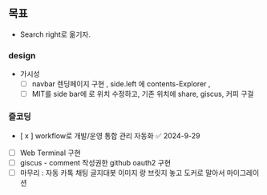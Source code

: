 ## 목표
- Search right로 옮기자.

### design 
- 가시성
  - [ ] navbar 렌딩페이지 구현 , side.left 에 contents-Explorer , 
  - [ ] MIT를 side bar에 로 위치 수정하고, 기존 위치에 share, giscus, 커피 구걸
### 즐코딩
- [ x ] workflow로 개발/운영 통합 관리 자동화 ✅ 2024-9-29
- [ ] Web Terminal 구현
- [ ] giscus - comment 작성권한 github oauth2 구현
- [ ] 마무리 : 자동 카톡 채팅 글지대봇 이미지 랑 브릿지 놓고 도커로 말아서 마이그레이션
